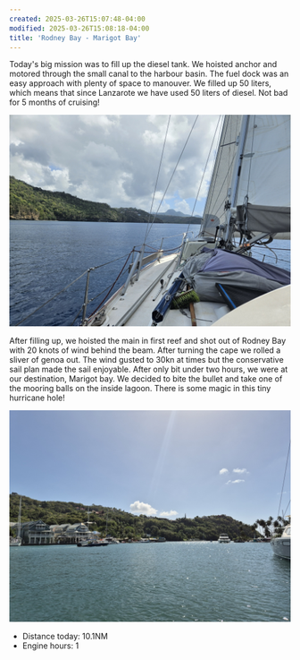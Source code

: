 ```yaml
---
created: 2025-03-26T15:07:48-04:00
modified: 2025-03-26T15:08:18-04:00
title: 'Rodney Bay - Marigot Bay'
---
```


Today's big mission was to fill up the diesel tank. We hoisted anchor and motored through the small canal to the harbour basin. The fuel dock was an easy approach with plenty of space to manouver. We filled up 50 liters, which means that since Lanzarote we have used 50 liters of diesel. Not bad for 5 months of cruising!

![Image](../2025/4816b1ae4b0c92b5b0a30ce890fe6268.jpg) 

After filling up, we hoisted the main in first reef and shot out of Rodney Bay with 20 knots of wind behind the beam. After turning the cape we rolled a sliver of genoa out. The wind gusted to 30kn at times but the conservative sail plan made the sail enjoyable. After only bit under two hours, we were at our destination, Marigot bay. We decided to bite the bullet and take one of the mooring balls on the inside lagoon. There is some magic in this tiny hurricane hole!

![Image](../2025/21faa015b39393d47cd7c34a65cb1bca.jpg) 

* Distance today: 10.1NM
* Engine hours: 1
